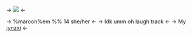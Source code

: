 -> ![](https://media.discordapp.net/attachments/1184325743677816922/1216214040548872313/IMG_3387.jpg?ex=65ff9297&is=65ed1d97&hm=ec1515795038c7626ff76b8a5e0f5dc6ab06d28401e7382d7697f965a70c4ab5&) <-

-> %maroon%em %% 14 she/her <-
-> Idk umm oh laugh track <-
-> My [jynzxi](/creep) <-